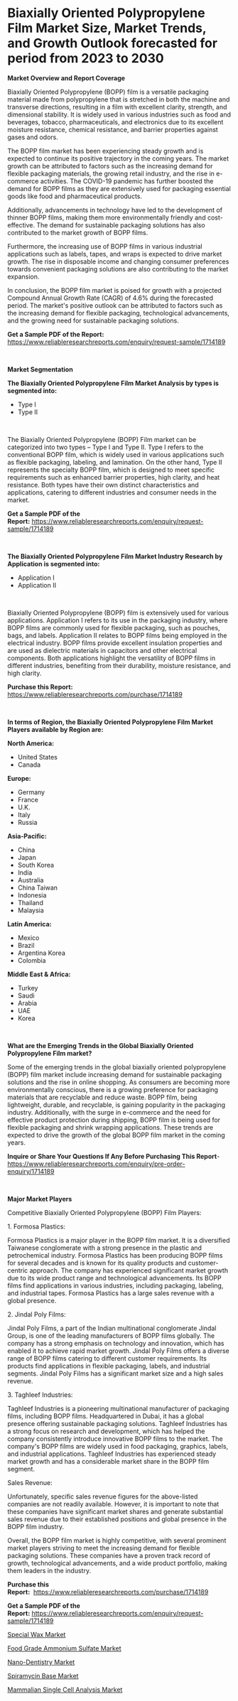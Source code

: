 <p><h1>Biaxially Oriented Polypropylene Film Market Size, Market Trends, and Growth Outlook forecasted for period from 2023 to 2030</h1></p><p><strong>Market Overview and Report Coverage</strong></p>
<p><p>Biaxially Oriented Polypropylene (BOPP) film is a versatile packaging material made from polypropylene that is stretched in both the machine and transverse directions, resulting in a film with excellent clarity, strength, and dimensional stability. It is widely used in various industries such as food and beverages, tobacco, pharmaceuticals, and electronics due to its excellent moisture resistance, chemical resistance, and barrier properties against gases and odors.</p><p>The BOPP film market has been experiencing steady growth and is expected to continue its positive trajectory in the coming years. The market growth can be attributed to factors such as the increasing demand for flexible packaging materials, the growing retail industry, and the rise in e-commerce activities. The COVID-19 pandemic has further boosted the demand for BOPP films as they are extensively used for packaging essential goods like food and pharmaceutical products.</p><p>Additionally, advancements in technology have led to the development of thinner BOPP films, making them more environmentally friendly and cost-effective. The demand for sustainable packaging solutions has also contributed to the market growth of BOPP films.</p><p>Furthermore, the increasing use of BOPP films in various industrial applications such as labels, tapes, and wraps is expected to drive market growth. The rise in disposable income and changing consumer preferences towards convenient packaging solutions are also contributing to the market expansion.</p><p>In conclusion, the BOPP film market is poised for growth with a projected Compound Annual Growth Rate (CAGR) of 4.6% during the forecasted period. The market's positive outlook can be attributed to factors such as the increasing demand for flexible packaging, technological advancements, and the growing need for sustainable packaging solutions.</p></p>
<p><strong>Get a Sample PDF of the Report:</strong> <a href="https://www.reliableresearchreports.com/enquiry/request-sample/1714189">https://www.reliableresearchreports.com/enquiry/request-sample/1714189</a></p>
<p>&nbsp;</p>
<p><strong>Market Segmentation</strong></p>
<p><strong>The Biaxially Oriented Polypropylene Film Market Analysis by types is segmented into:</strong></p>
<p><ul><li>Type I</li><li>Type II</li></ul></p>
<p>&nbsp;</p>
<p><p>The Biaxially Oriented Polypropylene (BOPP) Film market can be categorized into two types – Type I and Type II. Type I refers to the conventional BOPP film, which is widely used in various applications such as flexible packaging, labeling, and lamination. On the other hand, Type II represents the specialty BOPP film, which is designed to meet specific requirements such as enhanced barrier properties, high clarity, and heat resistance. Both types have their own distinct characteristics and applications, catering to different industries and consumer needs in the market.</p></p>
<p><strong>Get a Sample PDF of the Report:</strong>&nbsp;<a href="https://www.reliableresearchreports.com/enquiry/request-sample/1714189">https://www.reliableresearchreports.com/enquiry/request-sample/1714189</a></p>
<p>&nbsp;</p>
<p><strong>The Biaxially Oriented Polypropylene Film Market Industry Research by Application is segmented into:</strong></p>
<p><ul><li>Application I</li><li>Application II</li></ul></p>
<p>&nbsp;</p>
<p><p>Biaxially Oriented Polypropylene (BOPP) film is extensively used for various applications. Application I refers to its use in the packaging industry, where BOPP films are commonly used for flexible packaging, such as pouches, bags, and labels. Application II relates to BOPP films being employed in the electrical industry. BOPP films provide excellent insulation properties and are used as dielectric materials in capacitors and other electrical components. Both applications highlight the versatility of BOPP films in different industries, benefiting from their durability, moisture resistance, and high clarity.</p></p>
<p><strong>Purchase this Report:</strong>&nbsp; <a href="https://www.reliableresearchreports.com/purchase/1714189">https://www.reliableresearchreports.com/purchase/1714189</a></p>
<p>&nbsp;</p>
<p><strong>In terms of Region, the Biaxially Oriented Polypropylene Film Market Players available by Region are:</strong></p>
<p>
    <p> <strong> North America: </strong>
        <ul>
            <li>United States</li>
            <li>Canada</li>
        </ul>
        </p> 
    <p> <strong> Europe: </strong>
        <ul>
            <li>Germany</li>
            <li>France</li>
            <li>U.K.</li>
            <li>Italy</li>
            <li>Russia</li>
        </ul>
        </p> 
    <p> <strong> Asia-Pacific: </strong>
        <ul>
            <li>China</li>
            <li>Japan</li>
            <li>South Korea</li>
            <li>India</li>
            <li>Australia</li>
            <li>China Taiwan</li>
            <li>Indonesia</li>
            <li>Thailand</li>
            <li>Malaysia</li>
        </ul>
        </p> 
    <p> <strong> Latin America: </strong>
        <ul>
            <li>Mexico</li>
            <li>Brazil</li>
            <li>Argentina Korea</li>
            <li>Colombia</li>
        </ul>
        </p> 
    <p> <strong> Middle East & Africa: </strong>
        <ul>
            <li>Turkey</li>
            <li>Saudi</li>
            <li>Arabia</li>
            <li>UAE</li>
            <li>Korea</li>
        </ul>
    </p>
    </p>
<p>&nbsp;</p>
<p><strong>What are the Emerging Trends in the Global Biaxially Oriented Polypropylene Film market?</strong></p>
<p><p>Some of the emerging trends in the global biaxially oriented polypropylene (BOPP) film market include increasing demand for sustainable packaging solutions and the rise in online shopping. As consumers are becoming more environmentally conscious, there is a growing preference for packaging materials that are recyclable and reduce waste. BOPP film, being lightweight, durable, and recyclable, is gaining popularity in the packaging industry. Additionally, with the surge in e-commerce and the need for effective product protection during shipping, BOPP film is being used for flexible packaging and shrink wrapping applications. These trends are expected to drive the growth of the global BOPP film market in the coming years.</p></p>
<p><strong>Inquire or Share Your Questions If Any Before Purchasing This Report</strong>- <a href="https://www.reliableresearchreports.com/enquiry/pre-order-enquiry/1714189">https://www.reliableresearchreports.com/enquiry/pre-order-enquiry/1714189</a></p>
<p>&nbsp;</p>
<p><strong>Major Market Players</strong></p>
<p><p>Competitive Biaxially Oriented Polypropylene (BOPP) Film Players:</p><p>1. Formosa Plastics:</p><p>Formosa Plastics is a major player in the BOPP film market. It is a diversified Taiwanese conglomerate with a strong presence in the plastic and petrochemical industry. Formosa Plastics has been producing BOPP films for several decades and is known for its quality products and customer-centric approach. The company has experienced significant market growth due to its wide product range and technological advancements. Its BOPP films find applications in various industries, including packaging, labeling, and industrial tapes. Formosa Plastics has a large sales revenue with a global presence.</p><p>2. Jindal Poly Films:</p><p>Jindal Poly Films, a part of the Indian multinational conglomerate Jindal Group, is one of the leading manufacturers of BOPP films globally. The company has a strong emphasis on technology and innovation, which has enabled it to achieve rapid market growth. Jindal Poly Films offers a diverse range of BOPP films catering to different customer requirements. Its products find applications in flexible packaging, labels, and industrial segments. Jindal Poly Films has a significant market size and a high sales revenue.</p><p>3. Taghleef Industries:</p><p>Taghleef Industries is a pioneering multinational manufacturer of packaging films, including BOPP films. Headquartered in Dubai, it has a global presence offering sustainable packaging solutions. Taghleef Industries has a strong focus on research and development, which has helped the company consistently introduce innovative BOPP films to the market. The company's BOPP films are widely used in food packaging, graphics, labels, and industrial applications. Taghleef Industries has experienced steady market growth and has a considerable market share in the BOPP film segment.</p><p>Sales Revenue:</p><p>Unfortunately, specific sales revenue figures for the above-listed companies are not readily available. However, it is important to note that these companies have significant market shares and generate substantial sales revenue due to their established positions and global presence in the BOPP film industry.</p><p>Overall, the BOPP film market is highly competitive, with several prominent market players striving to meet the increasing demand for flexible packaging solutions. These companies have a proven track record of growth, technological advancements, and a wide product portfolio, making them leaders in the industry.</p></p>
<p><strong>Purchase this Report:</strong>&nbsp;&nbsp;<a href="https://www.reliableresearchreports.com/purchase/1714189">https://www.reliableresearchreports.com/purchase/1714189</a></p>
<p></p>
<p><strong>Get a Sample PDF of the Report:</strong>&nbsp;<a href="https://www.reliableresearchreports.com/enquiry/request-sample/1714189">https://www.reliableresearchreports.com/enquiry/request-sample/1714189</a></p>
<p><p><a href="https://www.linkedin.com/pulse/special-wax-market-size-share-global-analysis-report-2023-35g7e/">Special Wax Market</a></p><p><a href="https://github.com/Chiragrp24/Market-Research-Report-List-1/blob/main/food-grade-ammonium-sulfate-market.md">Food Grade Ammonium Sulfate Market</a></p><p><a href="https://medium.com/@luispacocha/nano-dentistry-market-the-key-to-successful-business-strategy-forecast-till-2030-4f4a30d96fb5">Nano-Dentistry Market</a></p><p><a href="https://www.linkedin.com/pulse/spiramycin-base-market-insights-players-forecast-till-2030-eshhe/">Spiramycin Base Market</a></p><p><a href="https://medium.com/@dashawnmoen/mammalian-single-cell-analysis-market-size-market-outlook-and-market-forecast-2023-to-2030-21f2bb0b06c8">Mammalian Single Cell Analysis Market</a></p></p>